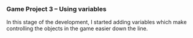 ### Game Project 3 – Using variables ###

In this stage of the development, I started adding variables which make controlling the objects in
the game easier down the line. 
